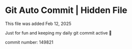 # Git Auto Commit | Hidden File

This file was added Feb 12, 2025

Just for fun and keeping my daily git commit active 🤪

commit number: 149821
